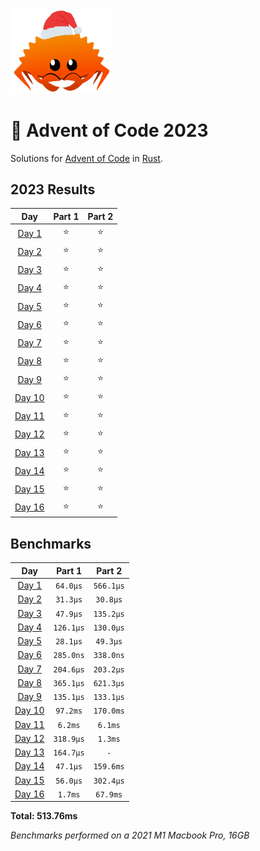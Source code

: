 <img src="./.assets/christmas_ferris.png" width="164">

# 🎄 Advent of Code 2023

Solutions for [Advent of Code](https://adventofcode.com/) in [Rust](https://www.rust-lang.org/).

<!--- advent_readme_stars table --->
## 2023 Results

| Day | Part 1 | Part 2 |
| :---: | :---: | :---: |
| [Day 1](https://adventofcode.com/2023/day/1) | ⭐ | ⭐ |
| [Day 2](https://adventofcode.com/2023/day/2) | ⭐ | ⭐ |
| [Day 3](https://adventofcode.com/2023/day/3) | ⭐ | ⭐ |
| [Day 4](https://adventofcode.com/2023/day/4) | ⭐ | ⭐ |
| [Day 5](https://adventofcode.com/2023/day/5) | ⭐ | ⭐ |
| [Day 6](https://adventofcode.com/2023/day/6) | ⭐ | ⭐ |
| [Day 7](https://adventofcode.com/2023/day/7) | ⭐ | ⭐ |
| [Day 8](https://adventofcode.com/2023/day/8) | ⭐ | ⭐ |
| [Day 9](https://adventofcode.com/2023/day/9) | ⭐ | ⭐ |
| [Day 10](https://adventofcode.com/2023/day/10) | ⭐ | ⭐ |
| [Day 11](https://adventofcode.com/2023/day/11) | ⭐ | ⭐ |
| [Day 12](https://adventofcode.com/2023/day/12) | ⭐ | ⭐ |
| [Day 13](https://adventofcode.com/2023/day/13) | ⭐ | ⭐ |
| [Day 14](https://adventofcode.com/2023/day/14) | ⭐ | ⭐ |
| [Day 15](https://adventofcode.com/2023/day/15) | ⭐ | ⭐ |
| [Day 16](https://adventofcode.com/2023/day/16) | ⭐ | ⭐ |
<!--- advent_readme_stars table --->

<!--- benchmarking table --->
## Benchmarks

| Day | Part 1 | Part 2 |
| :---: | :---: | :---:  |
| [Day 1](./src/bin/01.rs) | `64.0µs` | `566.1µs` |
| [Day 2](./src/bin/02.rs) | `31.3µs` | `30.8µs` |
| [Day 3](./src/bin/03.rs) | `47.9µs` | `135.2µs` |
| [Day 4](./src/bin/04.rs) | `126.1µs` | `130.0µs` |
| [Day 5](./src/bin/05.rs) | `28.1µs` | `49.3µs` |
| [Day 6](./src/bin/06.rs) | `285.0ns` | `338.0ns` |
| [Day 7](./src/bin/07.rs) | `204.6µs` | `203.2µs` |
| [Day 8](./src/bin/08.rs) | `365.1µs` | `621.3µs` |
| [Day 9](./src/bin/09.rs) | `135.1µs` | `133.1µs` |
| [Day 10](./src/bin/10.rs) | `97.2ms` | `170.0ms` |
| [Day 11](./src/bin/11.rs) | `6.2ms` | `6.1ms` |
| [Day 12](./src/bin/12.rs) | `318.9µs` | `1.3ms` |
| [Day 13](./src/bin/13.rs) | `164.7µs` | `-` |
| [Day 14](./src/bin/14.rs) | `47.1µs` | `159.6ms` |
| [Day 15](./src/bin/15.rs) | `56.0µs` | `302.4µs` |
| [Day 16](./src/bin/16.rs) | `1.7ms` | `67.9ms` |

**Total: 513.76ms**
<!--- benchmarking table --->
*Benchmarks performed on a 2021 M1 Macbook Pro, 16GB*
